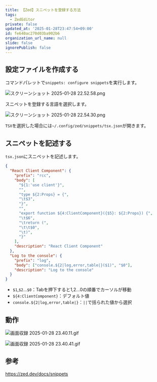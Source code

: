 ```yaml
---
title: 【Zed】スニペットを登録する方法
tags:
  - ZedEditor
private: false
updated_at: '2025-01-28T23:47:54+09:00'
id: fe640ac270d03ba902b6
organization_url_name: null
slide: false
ignorePublish: false
---
```

## 設定ファイルを作成する

コマンドパレットで`snippets: configure snippets`を実行します。

![スクリーンショット 2025-01-28 22.52.58.png](https://qiita-image-store.s3.ap-northeast-1.amazonaws.com/0/2342443/1b790f84-2d87-5074-9947-28d77cde03d1.png)

スニペットを登録する言語を選択します。

![スクリーンショット 2025-01-28 22.54.30.png](https://qiita-image-store.s3.ap-northeast-1.amazonaws.com/0/2342443/87a40358-d14c-c50f-13a7-0e866404b2d1.png)

`TSX`を選択した場合には`~/.config/zed/snippets/tsx.json`が開きます。

## スニペットを記述する

`tsx.json`にスニペットを記述します。

```jsonc:tsx.json
{
  "React Client Component": {
    "prefix": "rcc",
    "body": [
      "${1:'use client'}",
      "",
      "type ${2:Props} = {",
      "\t$3",
      "}",
      "",
      "export function ${4:ClientComponent}({$5}: ${2:Props}) {",
      "\t$6",
      "\treturn (",
      "\t\t$0",
      "\t)",
      "}"
    ],
    "description": "React Client Component"
  },
  "Log to the console": {
    "prefix": "log",
    "body": ["console.${2|log,error,table|}($1)", "$0"],
    "description": "Log to the console"
  }
}

```

- `$1`,`$2`...`$0`：Tabを押下すると1,2...0の順番でカーソルが移動
- `${4:ClientComponent}`：デフォルト値
- `console.${2|log,error,table|}`：`||`で括られた値から選択

## 動作

![画面収録 2025-01-28 23.40.11.gif](https://qiita-image-store.s3.ap-northeast-1.amazonaws.com/0/2342443/3b3800b4-3117-481f-1ae8-ed42ddee3154.gif)

![画面収録 2025-01-28 23.40.41.gif](https://qiita-image-store.s3.ap-northeast-1.amazonaws.com/0/2342443/54a46294-ee8d-170c-26b3-1060093524db.gif)

## 参考

https://zed.dev/docs/snippets
